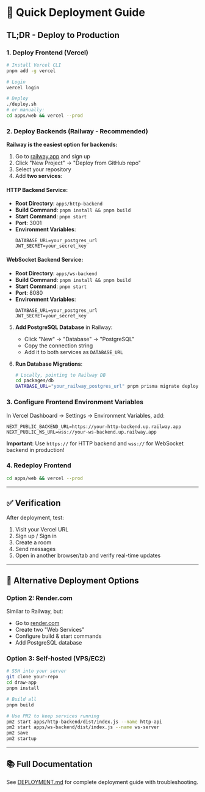 # 🚀 Quick Deployment Guide

## TL;DR - Deploy to Production

### 1. Deploy Frontend (Vercel)
```bash
# Install Vercel CLI
pnpm add -g vercel

# Login
vercel login

# Deploy
./deploy.sh
# or manually:
cd apps/web && vercel --prod
```

### 2. Deploy Backends (Railway - Recommended)

**Railway is the easiest option for backends:**

1. Go to [railway.app](https://railway.app) and sign up
2. Click "New Project" → "Deploy from GitHub repo"
3. Select your repository
4. Add **two services**:

#### HTTP Backend Service:
- **Root Directory**: `apps/http-backend`
- **Build Command**: `pnpm install && pnpm build`
- **Start Command**: `pnpm start`
- **Port**: 3001
- **Environment Variables**:
  ```
  DATABASE_URL=your_postgres_url
  JWT_SECRET=your_secret_key
  ```

#### WebSocket Backend Service:
- **Root Directory**: `apps/ws-backend`
- **Build Command**: `pnpm install && pnpm build`
- **Start Command**: `pnpm start`
- **Port**: 8080
- **Environment Variables**:
  ```
  DATABASE_URL=your_postgres_url
  JWT_SECRET=your_secret_key
  ```

5. **Add PostgreSQL Database** in Railway:
   - Click "New" → "Database" → "PostgreSQL"
   - Copy the connection string
   - Add it to both services as `DATABASE_URL`

6. **Run Database Migrations**:
   ```bash
   # Locally, pointing to Railway DB
   cd packages/db
   DATABASE_URL="your_railway_postgres_url" pnpm prisma migrate deploy
   ```

### 3. Configure Frontend Environment Variables

In Vercel Dashboard → Settings → Environment Variables, add:

```
NEXT_PUBLIC_BACKEND_URL=https://your-http-backend.up.railway.app
NEXT_PUBLIC_WS_URL=wss://your-ws-backend.up.railway.app
```

**Important**: Use `https://` for HTTP backend and `wss://` for WebSocket backend in production!

### 4. Redeploy Frontend
```bash
cd apps/web && vercel --prod
```

---

## ✅ Verification

After deployment, test:
1. Visit your Vercel URL
2. Sign up / Sign in
3. Create a room
4. Send messages
5. Open in another browser/tab and verify real-time updates

---

## 🔧 Alternative Deployment Options

### Option 2: Render.com
Similar to Railway, but:
- Go to [render.com](https://render.com)
- Create two "Web Services"
- Configure build & start commands
- Add PostgreSQL database

### Option 3: Self-hosted (VPS/EC2)
```bash
# SSH into your server
git clone your-repo
cd draw-app
pnpm install

# Build all
pnpm build

# Use PM2 to keep services running
pm2 start apps/http-backend/dist/index.js --name http-api
pm2 start apps/ws-backend/dist/index.js --name ws-server
pm2 save
pm2 startup
```

---

## 📚 Full Documentation

See [DEPLOYMENT.md](./DEPLOYMENT.md) for complete deployment guide with troubleshooting.
